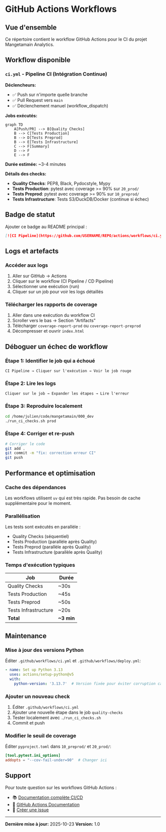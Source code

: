 # GitHub Actions Workflows

## Vue d'ensemble

Ce répertoire contient le workflow GitHub Actions pour le CI du projet Mangetamain Analytics.

## Workflow disponible

### `ci.yml` - Pipeline CI (Intégration Continue)

**Déclencheurs:**
- ✅ Push sur n'importe quelle branche
- ✅ Pull Request vers `main`
- ✅ Déclenchement manuel (workflow_dispatch)

**Jobs exécutés:**

```mermaid
graph TD
    A[Push/PR] --> B[Quality Checks]
    B --> C[Tests Production]
    B --> D[Tests Preprod]
    B --> E[Tests Infrastructure]
    C --> F[Summary]
    D --> F
    E --> F
```

**Durée estimée:** ~3-4 minutes

**Détails des checks:**
- **Quality Checks**: PEP8, Black, Pydocstyle, Mypy
- **Tests Production**: pytest avec coverage >= 90% sur `20_prod/`
- **Tests Preprod**: pytest avec coverage >= 90% sur `10_preprod/`
- **Tests Infrastructure**: Tests S3/DuckDB/Docker (continue si échec)

## Badge de statut

Ajouter ce badge au README principal :

```markdown
[![CI Pipeline](https://github.com/USERNAME/REPO/actions/workflows/ci.yml/badge.svg)](https://github.com/USERNAME/REPO/actions/workflows/ci.yml)
```

## Logs et artefacts

### Accéder aux logs
1. Aller sur GitHub → Actions
2. Cliquer sur le workflow (CI Pipeline / CD Pipeline)
3. Sélectionner une exécution (run)
4. Cliquer sur un job pour voir les logs détaillés

### Télécharger les rapports de coverage
1. Aller dans une exécution du workflow CI
2. Scroller vers le bas → Section "Artifacts"
3. Télécharger `coverage-report-prod` ou `coverage-report-preprod`
4. Décompresser et ouvrir `index.html`

## Déboguer un échec de workflow

### Étape 1: Identifier le job qui a échoué
```
CI Pipeline → Cliquer sur l'exécution → Voir le job rouge
```

### Étape 2: Lire les logs
```
Cliquer sur le job → Expander les étapes → Lire l'erreur
```

### Étape 3: Reproduire localement
```bash
cd /home/julien/code/mangetamain/000_dev
./run_ci_checks.sh prod
```

### Étape 4: Corriger et re-push
```bash
# Corriger le code
git add .
git commit -m "fix: correction erreur CI"
git push
```

## Performance et optimisation

### Cache des dépendances
Les workflows utilisent `uv` qui est très rapide. Pas besoin de cache supplémentaire pour le moment.

### Parallélisation
Les tests sont exécutés en parallèle :
- Quality Checks (séquentiel)
- Tests Production (parallèle après Quality)
- Tests Preprod (parallèle après Quality)
- Tests Infrastructure (parallèle après Quality)

### Temps d'exécution typiques
| Job | Durée |
|-----|-------|
| Quality Checks | ~30s |
| Tests Production | ~45s |
| Tests Preprod | ~50s |
| Tests Infrastructure | ~20s |
| **Total** | **~3 min** |

## Maintenance

### Mise à jour des versions Python
Éditer `.github/workflows/ci.yml` et `.github/workflows/deploy.yml`:
```yaml
- name: Set up Python 3.13
  uses: actions/setup-python@v5
  with:
    python-version: '3.13.7'  # Version fixée pour éviter corruption cache venv
```

### Ajouter un nouveau check
1. Éditer `.github/workflows/ci.yml`
2. Ajouter une nouvelle étape dans le job `quality-checks`
3. Tester localement avec `./run_ci_checks.sh`
4. Commit et push

### Modifier le seuil de coverage
Éditer `pyproject.toml` dans `10_preprod/` et `20_prod/`:
```toml
[tool.pytest.ini_options]
addopts = "--cov-fail-under=90"  # Changer ici
```

## Support

Pour toute question sur les workflows GitHub Actions :
- 📚 [Documentation complète CI/CD](../../README_CI_CD.md)
- 🔧 [GitHub Actions Documentation](https://docs.github.com/en/actions)
- 🐛 [Créer une issue](https://github.com/USERNAME/REPO/issues)

---

**Dernière mise à jour:** 2025-10-23
**Version:** 1.0
